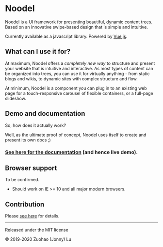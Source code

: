 # Noodel

Noodel is a UI framework for presenting beautiful, dynamic content trees. Based on an innovative swipe-based design that is simple and intuitive.

Currently available as a javascript library. Powered by [Vue.js](https://vuejs.org/).

## What can I use it for?

At maximum, Noodel offers a *completely new way* to structure and present your website
that is intuitive and interactive. As most types of content can be organized into trees, you can use it for virtually anything - from static blogs and wikis, to dynamic sites with complex structure and flow.

At minimum, Noodel is a component you can plug in to an existing web page for a touch-responsive carousel of flexible containers, or a full-page slideshow.

## Demo and documentation

So, how does it actually work? 

Well, as the ultimate proof of concept, Noodel uses itself to create and present its own docs ;)

### [See here for the documentation](https://zlu883.github.io/Noodel/) (and hence live demo).

## Browser support

To be confirmed.

- Should work on IE >= 10 and all major modern browsers.

## Contribution

Please [see here](https://github.com/zlu883/Noodel/blob/master/CONTRIBUTING.md) for details.

---

Released under the MIT license

© 2019-2020 Zuohao (Jonny) Lu
